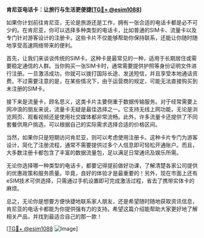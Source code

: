 **肯尼亚电话卡：让旅行与生活更便捷[[TG💪+ @esim1088](https://t.me/s/esim1088)]**

如果你计划前往肯尼亚，无论是旅游还是工作，拥有一张合适的电话卡都是必不可少的。在肯尼亚，你可以选择多种类型的电话卡，比如普通的SIM卡、流量卡以及专门针对游客设计的注册卡。这些卡片不仅能够帮助你保持联系，还能让你随时随地享受高速网络带来的便利。

首先，让我们来谈谈传统的SIM卡。这种卡是最常见的一种，适用于长期居住或需要稳定通信的人群。当你购买一张SIM卡时，通常需要提供护照等身份证明文件进行注册。一旦激活成功，你就可以拨打国际长途、发送短信，并且享受本地通话资费。不过需要注意的是，在某些情况下，由于运营商的规定，可能无法直接购买到未注册的SIM卡。

接下来是流量卡，顾名思义，这类卡片主要侧重于数据传输服务。对于经常需要上网冲浪的朋友来说，流量卡无疑是最佳选择之一。它支持无线上网功能，无论是浏览网页、观看视频还是使用社交媒体都非常流畅。此外，许多流量卡还提供了不同套餐供用户挑选，可以根据自己的实际需求选择合适的价格区间。

当然，如果你只是短期访问肯尼亚，则可以考虑使用注册卡。这种卡片专门为游客设计，简化了注册流程，通常不需要提供过多个人信息即可轻松开通账户。而且，大多数注册卡都包含了丰富的数据流量包，足以满足日常通讯及娱乐所需。

无论你选择哪一种类型的电话卡，都要记得提前做好功课，了解清楚各家公司提供的优惠政策和服务质量。毕竟，良好的体验才是最重要的！另外，现在市面上还有eSIM技术可供选择，只需通过手机设置即可完成激活过程，省去了携带实体卡的麻烦。

总之，无论你是想要方便快捷地联系家人朋友，还是希望随时随地获取资讯信息，肯尼亚的电话卡都能为你提供强有力的支持。希望这篇介绍能帮助大家更好地了解相关产品，并找到最适合自己的那一款！

[[TG💪+ @esim1088](https://t.me/s/esim1088) ![Image](https://i.postimg.cc/4NQfJmqS/Snipaste-2025-05-13-00-14-12.png)]